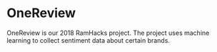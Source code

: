# OneReview
OneReview is our 2018 RamHacks project.  The project uses machine learning to collect sentiment data about certain brands.

